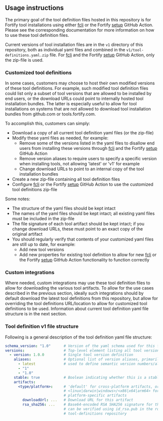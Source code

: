 ## Usage instructions

The primary goal of the tool definition files hosted in this repository is for Fortify tool installations using either [fcli](https://github.com/fortify/fcli) or the Fortify [setup](https://github.com/fortify/github-action/?tab=readme-ov-file#fortifygithub-actionsetup) GitHub Action. Please see the corresponding documentation for more information on how to use these tool definition files. 

Current versions of tool installation files are in the `v1` directory of this repository, both as individual yaml files and combined in the `v1/tool-definitions.yaml.zip` file. For [fcli](https://github.com/fortify/fcli) and the Fortify [setup](https://github.com/fortify/github-action/?tab=readme-ov-file#fortifygithub-actionsetup) GitHub Action, only the zip-file is used.

### Customized tool definitions

In some cases, customers may choose to host their own modified versions of these tool definitions. For example, such modified tool definition files could list only a subset of tool versions that are allowed to be installed by end users, or the download URLs could point to internally hosted tool installation bundles. The latter is especially useful to allow for tool installations on systems that are not allowed to download tool installation bundles from github.com or tools.fortify.com.

To accomplish this, customers can simply:
* Download a copy of all current tool definition yaml files (or the zip-file)
* Modify these yaml files as needed, for example:
    * Remove some of the versions listed in the yaml files to disallow end users from installing these versions through [fcli](https://github.com/fortify/fcli) and the Fortify [setup](https://github.com/fortify/github-action/?tab=readme-ov-file#fortifygithub-actionsetup) GitHub Action
    * Remove version aliases to require users to specify a specific version when installing tools, not allowing 'latest' or 'v1' for example
    * Change download URLs to point to an internal copy of the tool installation bundles
* Create a new zip-file containing all tool definition files
* Configure [fcli](https://github.com/fortify/fcli) or the Fortify [setup](https://github.com/fortify/github-action/?tab=readme-ov-file#fortifygithub-actionsetup) GitHub Action to use the customized tool definitions zip-file
    
Some notes:
* The structure of the yaml files should be kept intact
* The names of the yaml files should be kept intact; all existing yaml files must be included in the zip-file
* The file signature of each tool artifact should be kept intact; if you change download URLs, these must point to an exact copy of the original artifact
* You should regularly verify that contents of your customized yaml files are still up to date, for example:
    * Add new tool versions
    * Add new properties for existing tool definition to allow for new [fcli](https://github.com/fortify/fcli) or the Fortify [setup](https://github.com/fortify/github-action/?tab=readme-ov-file#fortifygithub-actionsetup) GitHub Action functionality to function correctly
    
### Custom integrations

Where needed, custom integrations may use these tool definition files to allow for downloading the various tool artifacts. To allow for the use cases described in the previous section, ideally such integrations should by default download the latest tool definitions from this repository, but allow for overriding the tool definitions URL/location to allow for customized tool definitions to be used. Information about current tool definition yaml file structure is in the next section.

### Tool definition v1 file structure

Following is a general description of the tool definition yaml file structure:

```yaml
schema_version: "1.0"      # Version of the yaml schema used for this file
versions:                  # Top-level element listing all tool versions
  - version: 1.0.0         # Single tool version definition
    aliases:               # Optional list of version aliases, primarily
      - latest             # used to define semantic version numbers/aliases
      - "1"
      - "1.0"
    stable: true           # Boolean indicating whether this is a stable version
    artifacts:
      <type/platform>:     # 'default' for cross-platform artifacts, or
                           # <linux|darwin|windows>/<x86|x64|arm64> for
                           # platform-specific artifacts
        downloadUrl: ...   # Download URL for this artifact
        rsa_sha256: ...    # Base64-encoded RSA SHA256 signature for the artifact, 
                           # can be verified using id_rsa.pub in the root of the
                           # tool-definitions repository
                    
```


    



